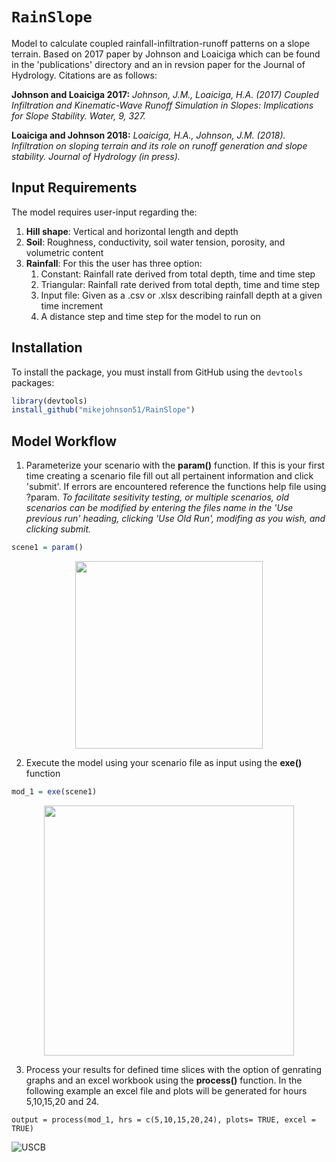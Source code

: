 `RainSlope`
================
Model to calculate coupled rainfall-infiltration-runoff patterns on a slope terrain. Based on 2017 paper by Johnson and Loaiciga which can be found in the 'publications' directory and an in revsion paper for the Journal of Hydrology. Citations are as follows:

**Johnson and Loaiciga 2017:** *Johnson, J.M., Loaiciga, H.A. (2017)	Coupled Infiltration and Kinematic-Wave Runoff Simulation in Slopes: Implications for Slope Stability. Water, 9, 327.*

**Loaiciga and Johnson 2018:** *Loaiciga, H.A., Johnson, J.M. (2018). Infiltration on sloping terrain and its role on runoff generation and slope stability. Journal of Hydrology (in press).*

## Input Requirements
The model requires user-input regarding the:
 1) **Hill shape**: Vertical and horizontal length and depth
 2) **Soil**: Roughness, conductivity, soil water tension, porosity, and volumetric content
 3) **Rainfall**: For this the user has three option:
    1. Constant: Rainfall rate derived from total depth, time and time step
    2. Triangular: Rainfall rate derived from total depth, time and time step
    3. Input file: Given as a .csv or .xlsx describing rainfall depth at a given time increment
    4. A distance step and time step for the model to run on
    
## Installation

To install the  package, you must install from GitHub using the `devtools` packages:

```r
library(devtools)
install_github("mikejohnson51/RainSlope")
```

## Model Workflow

1) Parameterize your scenario with the **param()** function. If this is your first time creating a scenario file fill out all pertainent information and click 'submit'. If errors are encountered reference the functions help file using ?param. *To facilitate sesitivity testing, or multiple scenarios, old scenarios can be modified by entering the files name in the 'Use previous run' heading, clicking 'Use Old Run', modifing as you wish, and clicking submit.*

```r
scene1 = param()
```
<p align="center">
<img src= "https://github.com/mikejohnson51/Rainfall_Infiltration_hillslope/blob/master/imgs/param_ex.png" width="300">
</p>

2) Execute the model using your scenario file as input using the **exe()** function

```r
mod_1 = exe(scene1)
```
<p align="center">
<img src= "https://github.com/mikejohnson51/Rainfall_Infiltration_hillslope/blob/master/imgs/model_run.png" width="400">
</p>

3) Process your results for defined time slices with the option of genrating graphs and an excel workbook using the **process()** function. In the following example an excel file and plots will be generated for hours 5,10,15,20 and 24. 

```
output = process(mod_1, hrs = c(5,10,15,20,24), plots= TRUE, excel = TRUE)
```

![USCB](https://upload.wikimedia.org/wikipedia/commons/archive/9/9f/20130715012958%21UCSB_logo.png)
